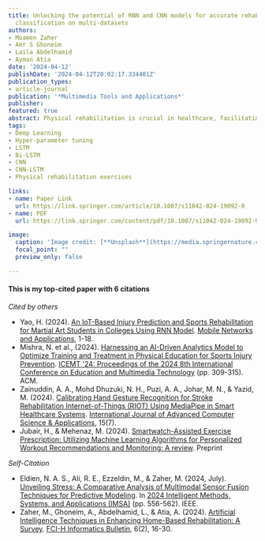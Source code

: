 ```yaml
---
title: Unlocking the potential of RNN and CNN models for accurate rehabilitation exercise
  classification on multi-datasets
authors:
- Moamen Zaher
- Amr S Ghoneim
- Laila Abdelhamid
- Ayman Atia
date: '2024-04-12'
publishDate: '2024-04-12T20:02:17.334401Z'
publication_types:
- article-journal
publication: '*Multimedia Tools and Applications*'
publisher: 
featured: true
abstract: Physical rehabilitation is crucial in healthcare, facilitating recovery from injuries or illnesses and improving overall health. However, a notable global challenge stems from the shortage of professional physiotherapists, particularly acute in some developing countries, where the ratio can be as low as one physiotherapist per 100,000 individuals. To address these challenges and elevate patient care, the field of physical rehabilitation is progressively integrating Computer Vision and Human Activity Recognition (HAR) techniques. Numerous research efforts aim to explore methodologies that assist in rehabilitation exercises and evaluate patient movements, which is crucial as incorrect exercises can potentially worsen conditions. This study investigates applying various deep-learning models for classifying exercises using the benchmark KIMORE and UI-PRMD datasets. Employing Bi-LSTM, LSTM, CNN, and CNN-LSTM, alongside a Random Search for architectural design and Hyper-parameter tuning, our investigation reveals the (CNN) model as the top performer. After applying cross-validation, the technique achieves remarkable mean testing accuracy rates of 93.08% on the KIMORE dataset and 99.7% on the UI-PRMD dataset. This marks a slight improvement of 0.75% and 0.1%, respectively, compared to previous techniques. In addition, expanding beyond exercise classification, this study explores the KIMORE dataset’s utility for disease identification, where the (CNN) model consistently demonstrates an outstanding accuracy of 89.87%, indicating its promising role in both exercises and disease identification within the context of physical rehabilitation.
tags:
- Deep Learning
- Hyper-parameter tuning
- LSTM
- Bi-LSTM
- CNN
- CNN-LSTM
- Physical rehabilitation exercises

links:
- name: Paper Link
  url: https://link.springer.com/article/10.1007/s11042-024-19092-0
- name: PDF
  url: https://link.springer.com/content/pdf/10.1007/s11042-024-19092-0.pdf

image:
  caption: 'Image credit: [**Unsplash**](https://media.springernature.com/full/springer-static/image/art%3A10.1007%2Fs11042-024-19092-0/MediaObjects/11042_2024_19092_Fig2_HTML.png?as=webp)'
  focal_point: ""
  preview_only: false

---
```

#### This is my top-cited paper with 6 citations
*Cited by others*
- Yao, H. (2024). [An IoT-Based Injury Prediction and Sports Rehabilitation for Martial Art Students in Colleges Using RNN Model](https://link.springer.com/article/10.1007/s11036-024-02410-z). [Mobile Networks and Applications](https://link.springer.com/journal/11036), 1-18.
-  Mishra, N. et al., (2024). [Harnessing an AI-Driven Analytics Model to Optimize Training and Treatment in Physical Education for Sports Injury Prevention](https://dl.acm.org/doi/10.1145/3678726.3678740). [ICEMT '24: Proceedings of the 2024 8th International Conference on Education and Multimedia Technology](https://dl.acm.org/doi/proceedings/10.1145/3678726) (pp. 309-315). ACM. 
- Zainuddin, A. A., Mohd Dhuzuki, N. H., Puzi, A. A., Johar, M. N., & Yazid, M. (2024). [Calibrating Hand Gesture Recognition for Stroke Rehabilitation Internet-of-Things (RIOT) Using MediaPipe in Smart Healthcare Systems](https://thesai.org/Publications/ViewPaper?Volume=15&Issue=7&Code=ijacsa&SerialNo=56). [International Journal of Advanced Computer Science & Applications](https://thesai.org/Publications/IJACSA), 15(7).
- Jubair, H., & Mehenaz, M. (2024). [Smartwatch-Assisted Exercise Prescription: Utilizing Machine Learning Algorithms for Personalized Workout Recommendations and Monitoring: A review](https://www.researchsquare.com/article/rs-4871091/v1). Preprint


*Self-Citation*
- Eldien, N. A. S., Ali, R. E., Ezzeldin, M., & Zaher, M. (2024, July). [Unveiling Stress: A Comparative Analysis of Multimodal Sensor Fusion Techniques for Predictive Modeling](https://ieeexplore.ieee.org/abstract/document/10652655). In [2024 Intelligent Methods, Systems, and Applications (IMSA)](https://ieeexplore.ieee.org/xpl/conhome/10651578/proceeding) (pp. 556-562). IEEE.
- Zaher, M., Ghoneim, A., Abdelhamid, L., & Atia, A. (2024). [Artificial Intelligence Techniques in Enhancing Home-Based Rehabilitation: A Survey](https://fcihib.journals.ekb.eg/article_355604.html?lang=en). [FCI-H Informatics Bulletin](https://fcihib.journals.ekb.eg/?lang=en), 6(2), 16-30.
